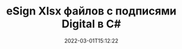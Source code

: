---
############################# Static ############################
layout: "auto-gen-signature"
date: 2022-03-01T15:12:22
draft: false
operation: Sign
signaturetype: Digital
fileformat: Xlsx
productName: .NET
lang: ru
productCode: net
otherformats: pdf doc docx docm dot dotx odt ott xls xlsx xlsm xlsb ods ots xltx xltm pptx pptm
breadcrumb: Put Digital signature on Xlsx for C#

############################# Head ############################
head_title: "Добавление цифровых электронных подписей в файл Xlsx с C#"
head_description: "Поместите цифровую подпись в файл Xlsx для .NET, используя несколько строк кода. Используйте API подписи документов GroupDocs для подписи десятков форматов файлов."

############################# Header ############################
title: "eSign Xlsx файлов с подписями Digital в C#"
description: "Как добавить подпись Digital с помощью нескольких строк кода .NET"
bg_image: "https://cms.admin.containerize.com/templates/aspose/App_Themes/V3/images/bg/header1.png"
bg_overlay: false
button:
    enable: true

############################# SubMenu ############################
submenu:
    enable: true

    left:
        img_alt: "GroupDocs.Signature for .NET"
        image: "https://cms.admin.containerize.com/templates/groupdocs/images/product-logos/90x90-noborder/groupdocs-signature-net.png"
        product: "GroupDocs.Signature"
        platform: ".NET"



############################# About ############################
about:
    enable: true
    title: "Об API цифровых подписей GroupDocs.Signature for .NET"
    content: |
        [GroupDocs.Signature for .NET](https://products.groupdocs.com/signature/net/) — популярный API для оформления документов с помощью цифровых электронных подписей и цифровых сертификатов. Для API цифровых подписей используются файлы сертификатов PFX для создания документа с защищенными паролем закрытыми и открытыми ключами. Цифровые подписи могут использоваться для сертификации деловых документов с помощью eSign PDF на определенной странице, для сертификации целых документов Microsoft Office, таких как файлы Word, Excel, Powerpoint и документы Open Office. Клиенты могут легко манипулировать подписями, например редактировать их, удалять или корректировать. API предоставляет способ поиска и проверки подписей. Кроме того, предусмотрено множество возможностей для настройки подписей.
    

############################# Steps ############################
steps:
    enable: true
    title_left: "Действия по подписанию Xlsx с помощью Digital в C#"
    content_left: |
        [GroupDocs.Signature for .NET](https://products.groupdocs.com/signature/net/) позволяет быстро и легко подписывать документы Xlsx с подписями Digital.
        
        * Создайте экземпляр класса Signature, предоставляющий файл Xlsx, который должен быть подписан как путь или поток памяти.
        * Создайте экземпляр класса SignOptions и установите все требуемые данные.
        * Вызвать метод Signature.Sign(), передав выходной файл Xlsx или поток памяти

    title_right: " Системные Требования"
    content_right: |
        GroupDocs.Signature for .NET поддерживаются на всех основных платформах и операционных системах. Перед выполнением приведенного ниже кода убедитесь, что в вашей системе установлены следующие предварительные компоненты.

        * Операционные системы: Microsoft Windows, Linux, MacOS
        * Среды разработки: Microsoft Visual Studio, Xamarin, MonoDevelop
        * Frameworks: .NET Framework, .NET Standard, .NET Core, Mono
        * Получите последнюю версию GroupDocs.Signature for .NET из [Nuget](https://www.nuget.org/packages/groupdocs.signature)
         
    code: |
        ```csharp    
                
        // Set up input Xlsx file
        string filePath = "input.xlsx";
        // Set up output file
        string outputFilePath = "output.xlsx";
        // Provide digital certificate
        string certificateFilePath = "certificate.pfx";

        // Instantiate Signature for input file
        using (GroupDocs.Signature.Signature signature = new GroupDocs.Signature.Signature(filePath))
        {
                //Provide sign options
                DigitalSignOptions options = new DigitalSignOptions(certificateFilePath)
                {
                    // set certificate password
                    Password = "1234567890",
                    // set signature position
                    Left = 50,
                    Top = 200,
                };

                // sign Xlsx document
                SignResult result = signature.Sign(outputFilePath, options);
        }

        ```

############################# Demos ############################
demos:
    enable: true
    title: "Подписание Xlsx документов с помощью Digital Live Demo"
    content: |
       Подпишите файл Xlsx с различными подписями прямо сейчас, посетив веб-сайт [GroupDocs.Signature App](https://products.groupdocs.app/signature/family). Бесплатная онлайн-демонстрация ждет вас.          

############################# More Formats ############################
more_formats:
    enable: true
    title: "Другие поддерживаемые подписи Digital для C#"
    content: |
        "Вы также можете подписать Xlsx другими типами подписи. См. список ниже."
    format: 
       
       
back_to_top:
    enable: true
---
